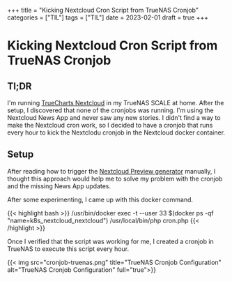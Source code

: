 +++
title = "Kicking Nextcloud Cron Script from TrueNAS Cronjob"
categories = ["TIL"]
tags = ["TIL"]
date = 2023-02-01
draft = true
+++

# Kicking Nextcloud Cron Script from TrueNAS Cronjob

## Tl;DR

I'm running [TrueCharts Nextcloud](https://truecharts.org/charts/stable/nextcloud/) in my TrueNAS SCALE at home. After the setup, I discovered that none of the cronjobs was running. I'm using the Nextcloud News App and never saw any new stories. I didn't find a way to make the Nextcloud cron work, so I decided to have a cronjob that runs every hour to kick the Nextclodu cronjob in the Nextcloud docker container.

## Setup

After reading how to trigger the [Nextcloud Preview generator](https://www.truenas.com/community/threads/nextcloud-preview-generator.96870/) manually, I thought this approach would help me to solve my problem with the cronjob and the missing News App updates.

After some experimenting, I came up with this docker command.

{{< highlight bash >}}
/usr/bin/docker exec -t --user 33 $(docker ps -qf "name=k8s_nextcloud_nextcloud") /usr/local/bin/php cron.php
{{< /highlight >}}

Once I verified that the script was working for me, I created a cronjob in TrueNAS to execute this script every hour.

{{< img src="cronjob-truenas.png" title="TrueNAS Cronjob Configuration" alt="TrueNAS Cronjob Configuration" full="true">}}
